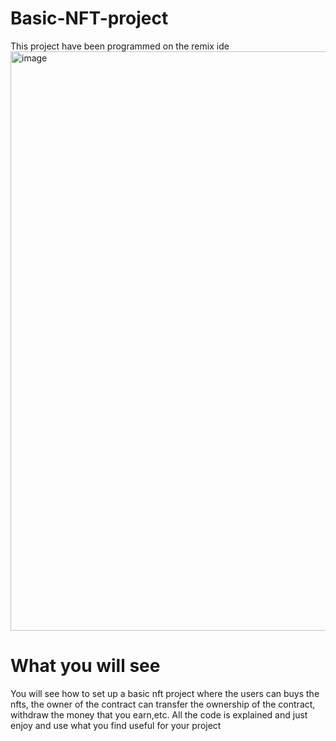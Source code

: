 # Basic-NFT-project
This project have been programmed on the remix ide
<img width="927" alt="image" src="https://user-images.githubusercontent.com/101478977/220729913-51e5efc1-daa3-4ae4-87ea-a66055b1fada.png">

# What you will see
You will see how to set up a basic nft project where the users can buys the nfts, the owner of the contract can transfer the ownership of the contract, withdraw the money that you earn,etc.
All the code is explained and just enjoy and use what you find useful for your project
